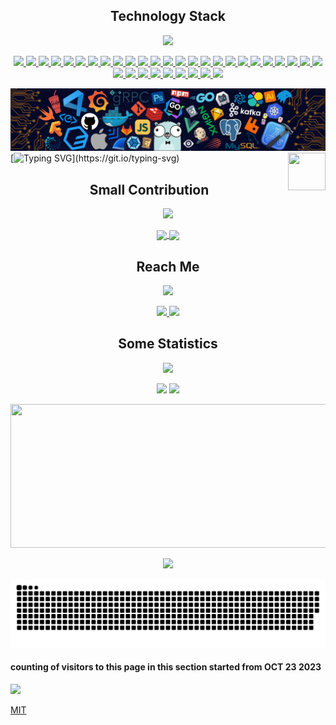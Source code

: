 
<!--
**weiensong/weiensong** is a ✨ _special_ ✨ repository because its `README.md` (this file) appears on your GitHub profile.

Here are some ideas to get you started:

- 🔭 I’m currently working on ...
- 🌱 I’m currently learning ...
- 👯 I’m looking to collaborate on ...
- 🤔 I’m looking for help with ...
- 💬 Ask me about ...
- 📫 How to reach me: ...
- 😄 Pronouns: ...
- ⚡ Fun fact: ...
-->




<!-- Technology Stack 
![](./.src/header4_.png)

<p align="center">
  <img src="https://github-widgetbox.vercel.app/api/profile?username=weiensong&data=followers,repositories,stars,commits&theme=darkmode">
</p>
-->

<!-- Technology Stack -->
<h2 align="center">Technology Stack</h2>
<div align="center">
  <img src="https://media.giphy.com/media/v1.Y2lkPTc5MGI3NjExanptazVmdnJiY3lhYTg1Y3YxdDZvOXV4M3NhOXhtbDVwaDE3cnJ3aiZlcD12MV9pbnRlcm5hbF9naWZfYnlfaWQmY3Q9cw/hiJ9ypGI5tIKdwKoK2/giphy.gif" width="80">
</div>

<!-- -----------------------------------------------------------------shields.io------------------------------------------------------------------------ -->
<p align="center"> 
  <a href="https://www.python.org/">
    <picture>
      <source media="(prefers-color-scheme: dark)" srcset="https://img.shields.io/badge/-Python-%230d1117?style=for-the-badge&logo=python&color=%23696969"> 
      <source media="(prefers-color-scheme: light)" srcset="https://img.shields.io/badge/Python-rgb(242%2C%20242%2C%20242)?style=for-the-badge&logo=python">
      <img class="dark-mode"src="https://img.shields.io/badge/-Python-%230d1117?style=for-the-badge&logo=python&color=%23696969"/>
    </picture>
  </a>
  
  <a href="https://www.java.com/">
    <picture>
      <source media="(prefers-color-scheme: dark)" srcset="https://img.shields.io/badge/-Java-%230d1117?style=for-the-badge&logo=openjdk&color=%23696969"> 
      <source media="(prefers-color-scheme: light)" srcset="https://img.shields.io/badge/-Java-rgb(242%2C%20242%2C%20242)?style=for-the-badge&logo=openjdk">
      <img src="https://img.shields.io/badge/-Java-%230d1117?style=for-the-badge&logo=openjdk&color=&color=%23696969"/>
    </picture>
   </a>
  
  <a href="https://www.open-std.org/jtc1/sc22/wg14/">
    <picture>
      <source media="(prefers-color-scheme: dark)" srcset="https://img.shields.io/badge/-C-%230d1117?style=for-the-badge&logo=c&color=%23696969"> 
      <source media="(prefers-color-scheme: light)" srcset="https://img.shields.io/badge/-C-rgb(242%2C%20242%2C%20242)?style=for-the-badge&logo=c">
      <img src="https://img.shields.io/badge/-C-%230d1117?style=for-the-badge&logo=c&color=%23696969"/>
    </picture>
   </a>

  <a href="https://www.scala-lang.org/">
    <picture>
      <source media="(prefers-color-scheme: dark)" srcset="https://img.shields.io/badge/-Scala-%230d1117?style=for-the-badge&logo=scala&color=%23696969"> 
      <source media="(prefers-color-scheme: light)" srcset="https://img.shields.io/badge/-Scala-rgb(242%2C%20242%2C%20242)?style=for-the-badge&logo=scala">
      <img src="https://img.shields.io/badge/-Scala-%230d1117?style=for-the-badge&logo=scala&color=%23696969"/>
    </picture>
   </a>

  <a href="https://developer.mozilla.org/en-US/docs/Web/JavaScript">
    <picture>
      <source media="(prefers-color-scheme: dark)" srcset="https://img.shields.io/badge/-JavaScript-%230d1117?style=for-the-badge&logo=javascript&color=%23696969"> 
      <source media="(prefers-color-scheme: light)" srcset="https://img.shields.io/badge/-JavaScript-rgb(242%2C%20242%2C%20242)?style=for-the-badge&logo=javascript">
      <img src="https://img.shields.io/badge/-JavaScript-rgb(242%2C%20242%2C%20242)?style=for-the-badge&logo=javascript&color=%23696969"/>
    </picture>
  </a>
  
  <a href="https://developer.mozilla.org/en-US/docs/Web/JavaScript">
    <picture href="https://www.r-project.org/">
      <source media="(prefers-color-scheme: dark)" srcset="https://img.shields.io/badge/-R-%230d1117?style=for-the-badge&logo=r&color=%23696969"> 
      <source media="(prefers-color-scheme: light)" srcset="https://img.shields.io/badge/-R-rgb(242%2C%20242%2C%20242)?style=for-the-badge&logo=r">
      <img src="https://img.shields.io/badge/-R-%230d1117?style=for-the-badge&logo=r&color=%23696969"/>
    </picture>
  </a>

  <a href="https://www.microsoft.com/">
    <picture>
      <source media="(prefers-color-scheme: dark)" srcset="https://img.shields.io/badge/-Windows-%230d1117?style=for-the-badge&logo=windows&color=%23696969"> 
      <source media="(prefers-color-scheme: light)" srcset="https://img.shields.io/badge/-Windows-rgb(242%2C%20242%2C%20242)?style=for-the-badge&logo=windows">
      <img src="https://img.shields.io/badge/-Windows-%230d1117?style=for-the-badge&logo=windows&color=%23696969"/>
    </picture>
  </a>
  
  <a href="https://www.linux.org/">
    <picture>
      <source media="(prefers-color-scheme: dark)" srcset="https://img.shields.io/badge/-Linux-%230d1117?style=for-the-badge&logo=linux&color=%23696969"> 
      <source media="(prefers-color-scheme: light)" srcset="https://img.shields.io/badge/-Linux-rgb(242%2C%20242%2C%20242)?style=for-the-badge&logo=linux">
      <img src="https://img.shields.io/badge/-Linux-%230d1117?style=for-the-badge&logo=linux&color=%23696969"/>
    </picture>
  </a>
  
  <a href="https://www.centos.org/">
    <picture>
      <source media="(prefers-color-scheme: dark)" srcset="https://img.shields.io/badge/-CentOS-%230d1117?style=for-the-badge&logo=centos&color=%23696969"> 
      <source media="(prefers-color-scheme: light)" srcset="https://img.shields.io/badge/-CentOS-rgb(242%2C%20242%2C%20242)?style=for-the-badge&logo=centos">
      <img src="https://img.shields.io/badge/-CentOS-%230d1117?style=for-the-badge&logo=centos&color=%23696969"/>
    </picture>
  </a>

  <a href="https://ubuntu.com/">
    <picture>
      <source media="(prefers-color-scheme: dark)" srcset="https://img.shields.io/badge/-Ubuntu-%230d1117?style=for-the-badge&logo=ubuntu&color=%23696969"> 
      <source media="(prefers-color-scheme: light)" srcset="https://img.shields.io/badge/-Ubuntu-rgb(242%2C%20242%2C%20242)?style=for-the-badge&logo=ubuntu">
      <img src="https://img.shields.io/badge/-Ubuntu-%230d1117?style=for-the-badge&logo=ubuntu&color=%23696969"/>
    </picture>
  </a>

  <a href="https://www.redhat.com/">
    <picture>
      <source media="(prefers-color-scheme: dark)" srcset="https://img.shields.io/badge/-RedHat-%230d1117?style=for-the-badge&logo=redhat&color=%23696969"> 
      <source media="(prefers-color-scheme: light)" srcset="https://img.shields.io/badge/-RedHat-rgb(242%2C%20242%2C%20242)?style=for-the-badge&logo=redhat">
      <img src="https://img.shields.io/badge/-RedHat-%230d1117?style=for-the-badge&logo=redhat&color=%23696969"/>
    </picture>
  </a>

  <a href="https://www.docker.com/">
    <picture>
      <source media="(prefers-color-scheme: dark)" srcset="https://img.shields.io/badge/-Docker-%230d1117?style=for-the-badge&logo=docker&color=%23696969"> 
      <source media="(prefers-color-scheme: light)" srcset="https://img.shields.io/badge/-Docker-rgb(242%2C%20242%2C%20242)?style=for-the-badge&logo=docker">
      <img src="https://img.shields.io/badge/-Docker-%230d1117?style=for-the-badge&logo=docker&color=%23696969"/>
    </picture>
  </a>
  
  <a href="https://hadoop.apache.org/">
    <picture>
      <source media="(prefers-color-scheme: dark)" srcset="https://img.shields.io/badge/-Apache-%230d1117?style=for-the-badge&logo=apache&color=%23696969"> 
      <source media="(prefers-color-scheme: light)" srcset="https://img.shields.io/badge/-Apache-rgb(242%2C%20242%2C%20242)?style=for-the-badge&logo=apache">
      <img src="https://img.shields.io/badge/-Apache-%230d1117?style=for-the-badge&logo=apache&color=%23696969"/>
    </picture>
  </a>

  <a href="https://hadoop.apache.org/">
    <picture>
      <source media="(prefers-color-scheme: dark)" srcset="https://img.shields.io/badge/-Hadoop-%230d1117?style=for-the-badge&logo=apachehadoop&color=%23696969"> 
      <source media="(prefers-color-scheme: light)" srcset="https://img.shields.io/badge/-Hadoop-rgb(242%2C%20242%2C%20242)?style=for-the-badge&logo=apachehadoop">
      <img src="https://img.shields.io/badge/-Hadoop-%230d1117?style=for-the-badge&logo=apachehadoop&color=%23696969"/>
    </picture>
  </a>

  <a href="https://spark.apache.org/">
    <picture>
      <source media="(prefers-color-scheme: dark)" srcset="https://img.shields.io/badge/-Spark-%230d1117?style=for-the-badge&logo=apachespark&color=%23696969"> 
      <source media="(prefers-color-scheme: light)" srcset="https://img.shields.io/badge/-Spark-rgb(242%2C%20242%2C%20242)?style=for-the-badge&logo=apachespark">
      <img src="https://img.shields.io/badge/-Spark-%230d1117?style=for-the-badge&logo=apachespark&color=%23696969"/>
    </picture>
  </a>

  <a href="https://hive.apache.org/">
    <picture>
      <source media="(prefers-color-scheme: dark)" srcset="https://img.shields.io/badge/-Hive-%230d1117?style=for-the-badge&logo=apachehive&color=%23696969"> 
      <source media="(prefers-color-scheme: light)" srcset="https://img.shields.io/badge/-Hive-rgb(242%2C%20242%2C%20242)?style=for-the-badge&logo=apachehive">
      <img src="https://img.shields.io/badge/-Hive-%230d1117?style=for-the-badge&logo=apachehive&color=%23696969"/>
    </picture>
  </a>
  
  <a href="https://maven.apache.org/">
    <picture>
      <source media="(prefers-color-scheme: dark)" srcset="https://img.shields.io/badge/-Maven-%230d1117?style=for-the-badge&logo=apachemaven&color=%23696969"> 
      <source media="(prefers-color-scheme: light)" srcset="https://img.shields.io/badge/-Maven-rgb(242%2C%20242%2C%20242)?style=for-the-badge&logo=apachemaven">
      <img src="https://img.shields.io/badge/-Maven-%230d1117?style=for-the-badge&logo=apachemaven&color=%23696969"/>
    </picture>
  </a>
 
  <a href="https://www.selenium.dev/">
    <picture>
      <source media="(prefers-color-scheme: dark)" srcset="https://img.shields.io/badge/-Selenium-%230d1117?style=for-the-badge&logo=selenium&color=%23696969"> 
      <source media="(prefers-color-scheme: light)" srcset="https://img.shields.io/badge/-Selenium-rgb(242%2C%20242%2C%20242)?style=for-the-badge&logo=selenium">
      <img src="https://img.shields.io/badge/-Selenium-%230d1117?style=for-the-badge&logo=selenium&color=%23696969"/>
    </picture>
  </a>

  <a href="https://fastapi.tiangolo.com/">
    <picture>
      <source media="(prefers-color-scheme: dark)" srcset="https://img.shields.io/badge/-FastAPI-%230d1117?style=for-the-badge&logo=fastapi&color=%23696969"> 
      <source media="(prefers-color-scheme: light)" srcset="https://img.shields.io/badge/-FastAPI-rgb(242%2C%20242%2C%20242)?style=for-the-badge&logo=fastapi">
      <img src="https://img.shields.io/badge/-FastAPI-%230d1117?style=for-the-badge&logo=fastapi&color=%23696969"/>
    </picture>
  </a>

  <a href="https://pandas.pydata.org/">
    <picture>
      <source media="(prefers-color-scheme: dark)" srcset="https://img.shields.io/badge/-Pandas-%230d1117?style=for-the-badge&logo=pandas&color=%23696969"> 
      <source media="(prefers-color-scheme: light)" srcset="https://img.shields.io/badge/-Pandas-rgb(242%2C%20242%2C%20242)?style=for-the-badge&logo=pandas">
      <img src="https://img.shields.io/badge/-Pandas-%230d1117?style=for-the-badge&logo=pandas&color=%23696969"/>
    </picture>
  </a>

  <a href="https://numpy.org/">
    <picture>
      <source media="(prefers-color-scheme: dark)" srcset="https://img.shields.io/badge/-Numpy-%230d1117?style=for-the-badge&logo=numpy&color=%23696969"> 
      <source media="(prefers-color-scheme: light)" srcset="https://img.shields.io/badge/-Numpy-rgb(242%2C%20242%2C%20242)?style=for-the-badge&logo=numpy">
      <img src="https://img.shields.io/badge/-Numpy-%230d1117?style=for-the-badge&logo=numpy&color=%23696969"/>
    </picture>
  </a>

  <a href="https://www.mysql.com/">
    <picture>
      <source media="(prefers-color-scheme: dark)" srcset="https://img.shields.io/badge/-MySQL-%230d1117?style=for-the-badge&logo=mysql&color=%23696969"> 
      <source media="(prefers-color-scheme: light)" srcset="https://img.shields.io/badge/-MySQL-rgb(242%2C%20242%2C%20242)?style=for-the-badge&logo=mysql">
      <img src="https://img.shields.io/badge/-MySQL-%230d1117?style=for-the-badge&logo=mysql&color=%23696969"/>
    </picture>
  </a>

  <a href="https://git-scm.com/">
    <picture href="https://git-scm.com/">
      <source media="(prefers-color-scheme: dark)" srcset="https://img.shields.io/badge/-Git-%230d1117?style=for-the-badge&logo=git&color=%23696969"> 
      <source media="(prefers-color-scheme: light)" srcset="https://img.shields.io/badge/-Git-rgb(242%2C%20242%2C%20242)?style=for-the-badge&logo=git">
      <img src="https://img.shields.io/badge/-Git-%230d1117?style=for-the-badge&logo=git&color=%23696969"/>
    </picture>
  </a>

  <a href="https://jupyter.org/">
    <picture>
      <source media="(prefers-color-scheme: dark)" srcset="https://img.shields.io/badge/-Jupyter-%230d1117?style=for-the-badge&logo=jupyter&color=%23696969"> 
      <source media="(prefers-color-scheme: light)" srcset="https://img.shields.io/badge/-Jupyter-rgb(242%2C%20242%2C%20242)?style=for-the-badge&logo=jupyter">
      <img src="https://img.shields.io/badge/-Jupyter-%230d1117?style=for-the-badge&logo=jupyter&color=%23696969"/>
    </picture>
  </a>

  <a href="https://html.spec.whatwg.org/multipage/">
    <picture>
      <source media="(prefers-color-scheme: dark)" srcset="https://img.shields.io/badge/-Html-%230d1117?style=for-the-badge&logo=html5&color=%23696969"> 
      <source media="(prefers-color-scheme: light)" srcset="https://img.shields.io/badge/-Html-rgb(242%2C%20242%2C%20242)?style=for-the-badge&logo=html5">
      <img src="https://img.shields.io/badge/-Html-%230d1117?style=for-the-badge&logo=html5&color=%23696969"/>
    </picture>
  </a>

  <a href="https://www.markdownguide.org/">
    <picture>
      <source media="(prefers-color-scheme: dark)" srcset="https://img.shields.io/badge/-Markdown-%230d1117?style=for-the-badge&logo=markdown&color=%23696969"> 
      <source media="(prefers-color-scheme: light)" srcset="https://img.shields.io/badge/-Markdown-rgb(242%2C%20242%2C%20242)?style=for-the-badge&logo=markdown">
      <img src="https://img.shields.io/badge/-Markdown-%230d1117?style=for-the-badge&logo=markdown&color=%23696969"/>
    </picture>
  </a>

  <a href="https://apps.microsoft.com/store/detail/windows-terminal/9N0DX20HK701">
    <picture>
      <source media="(prefers-color-scheme: dark)" srcset="https://img.shields.io/badge/-Windows Terminal-%230d1117?style=for-the-badge&logo=windowsterminal&color=%23696969"> 
      <source media="(prefers-color-scheme: light)" srcset="https://img.shields.io/badge/-Windows Terminal-rgb(242%2C%20242%2C%20242)?style=for-the-badge&logo=windowsterminal">
      <img src="https://img.shields.io/badge/-Windows Terminal-%230d1117?style=for-the-badge&logo=windowsterminal&color=%23696969"/>
    </picture>
  </a>

  <a href="https://echarts.apache.org/index.html">
    <picture>
      <source media="(prefers-color-scheme: dark)" srcset="https://img.shields.io/badge/-Echarts-%230d1117?style=for-the-badge&logo=apacheecharts&color=%23696969"> 
      <source media="(prefers-color-scheme: light)" srcset="https://img.shields.io/badge/-Echarts-rgb(242%2C%20242%2C%20242)?style=for-the-badge&logo=apacheecharts">
      <img src="https://img.shields.io/badge/-Echarts-%230d1117?style=for-the-badge&logo=apacheecharts&color=%23696969"/>
    </picture>
  </a>

  <a href="https://www.vim.org/">
    <picture>
      <source media="(prefers-color-scheme: dark)" srcset="https://img.shields.io/badge/-Vim-%230d1117?style=for-the-badge&logo=vim&color=%23696969"> 
      <source media="(prefers-color-scheme: light)" srcset="https://img.shields.io/badge/-Vim-rgb(242%2C%20242%2C%20242)?style=for-the-badge&logo=vim">
      <img src="https://img.shields.io/badge/-Vim-%230d1117?style=for-the-badge&logo=vim&color=%23696969"/>
    </picture>
  </a>

  <a href="https://neovim.io/">
    <picture>
      <source media="(prefers-color-scheme: dark)" srcset="https://img.shields.io/badge/-Neovim-%230d1117?style=for-the-badge&logo=neovim&color=%23696969"> 
      <source media="(prefers-color-scheme: light)" srcset="https://img.shields.io/badge/-Neovim-rgb(242%2C%20242%2C%20242)?style=for-the-badge&logo=neovim">
      <img src="https://img.shields.io/badge/-Neovim-%230d1117?style=for-the-badge&logo=neovim&color=%23696969"/>
    </picture>
  </a>

  <a href="https://www.lua.org/">
    <picture>
      <source media="(prefers-color-scheme: dark)" srcset="https://img.shields.io/badge/-Lua-%230d1117?style=for-the-badge&logo=lua&color=%23696969"> 
      <source media="(prefers-color-scheme: light)" srcset="https://img.shields.io/badge/-Lua-rgb(242%2C%20242%2C%20242)?style=for-the-badge&logo=lua">
      <img src="https://img.shields.io/badge/-Lua-%230d1117?style=for-the-badge&logo=lua&color=%23696969"/>
    </picture>
  </a>

  <a href="https://www.jetbrains.com/pycharm/">
    <picture>
      <source media="(prefers-color-scheme: dark)" srcset="https://img.shields.io/badge/-Pycharm-%230d1117?style=for-the-badge&logo=pycharm&color=%23696969"> 
      <source media="(prefers-color-scheme: light)" srcset="https://img.shields.io/badge/-Pycharm-rgb(242%2C%20242%2C%20242)?style=for-the-badge&logo=pycharm">
      <img src="https://img.shields.io/badge/-Pycharm-%230d1117?style=for-the-badge&logo=pycharm&color=%23696969"/>
    </picture>
  </a>

  <a href="https://www.jetbrains.com/idea/">
    <picture>
      <source media="(prefers-color-scheme: dark)" srcset="https://img.shields.io/badge/-Idea-%230d1117?style=for-the-badge&logo=intellijidea&color=%23696969"> 
      <source media="(prefers-color-scheme: light)" srcset="https://img.shields.io/badge/-Idea-rgb(242%2C%20242%2C%20242)?style=for-the-badge&logo=intellijidea">
      <img src="https://img.shields.io/badge/-Idea-%230d1117?style=for-the-badge&logo=intellijidea&color=%23696969"/>
    </picture>
  </a>

  <a href="https://code.visualstudio.com/">
    <picture>
      <source media="(prefers-color-scheme: dark)" srcset="https://img.shields.io/badge/-vscode-%230d1117?style=for-the-badge&logo=visualstudiocode&color=%23696969"> 
      <source media="(prefers-color-scheme: light)" srcset="https://img.shields.io/badge/-vscode-rgb(242%2C%20242%2C%20242)?style=for-the-badge&logo=visualstudiocode">
      <img src="https://img.shields.io/badge/-vscode-%230d1117?style=for-the-badge&logo=visualstudiocode&color=%23696969"/>
    </picture>
  </a>
</p>




![](./.src/header_.png)
<a href="https://www.python.org/"><img src="https://techstack-generator.vercel.app/python-icon.svg" align="right" height="60" width="60" ></a>
[![Typing SVG](https://readme-typing-svg.demolab.com?font=Fira+Code&pause=1000&color=27ADF7&center=true&vCenter=true&width=435&lines=Hi+there%2C+I'm+weiensong!;Welcome+to+my+profile!;l+enjoy+new+things!)](https://git.io/typing-svg)



<!-- Small contribution -->
<h2 align="center">Small Contribution</h2>  
<div align="center">
  <img src="https://media.giphy.com/media/8e7IQjEdnkivIk81C2/giphy.gif" width="80">
</div>

<p align="center">
  <a href="https://github.com/TheAlgorithms/Python">
    <picture>
      <source media="(prefers-color-scheme: dark)" srcset="https://github-readme-stats-sigma-five.vercel.app/api/pin/?username=TheAlgorithms&repo=Python&title_color=a15619&icon_color=84628f&text_color=e6edf3&bg_color=242424&disable_animations=true" align="center" width="350"> 
      <source media="(prefers-color-scheme: light)" srcset="https://github-readme-stats-sigma-five.vercel.app/api/pin/?username=TheAlgorithms&repo=Python&disable_animations=true" align="center" width="350"> 
      <img src="https://github-readme-stats-sigma-five.vercel.app/api/pin/?username=TheAlgorithms&repo=Python&title_color=a15619&icon_color=84628f&text_color=e6edf3&bg_color=242424&disable_animations=true" align="center" width="350">
    </picture>
  </a>

  <a href="https://github.com/dataease/dataease">
    <picture>
      <source media="(prefers-color-scheme: dark)" srcset="https://github-readme-stats-sigma-five.vercel.app/api/pin/?username=dataease&repo=dataease&title_color=a15619&icon_color=84628f&text_color=e6edf3&bg_color=242424&disable_animations=true" align="center" width="350"> 
      <source media="(prefers-color-scheme: light)" srcset="https://github-readme-stats-sigma-five.vercel.app/api/pin/?username=dataease&repo=dataease&disable_animations=true" align="center" width="350"> 
      <img src="https://github-readme-stats-sigma-five.vercel.app/api/pin/?username=dataease&repo=dataease&title_color=a15619&icon_color=84628f&text_color=e6edf3&bg_color=242424&disable_animations=true" align="center" width="350">
    </picture>
  </a>
</p>



<!-- Reach me -->
<h2 align="center">Reach Me</h2>  

<div align="center">
  <img src="https://media.giphy.com/media/mGcNjsfWAjY5AEZNw6/giphy.gif" width="80"></div>

<p align="center">
  <a href="https://github.com/weiensong/weiensong/issues/1">
    <picture>
      <source media="(prefers-color-scheme: dark)" srcset="https://img.shields.io/badge/-GitHub-%230d1117?style=for-the-badge&logo=github&color=%23696969"> 
      <source media="(prefers-color-scheme: light)" srcset="https://img.shields.io/badge/-GitHub-rgb(242%2C%20242%2C%20242)?style=for-the-badge&logo=github">
      <img src="https://img.shields.io/badge/-GitHub-%230d1117?style=for-the-badge&logo=github&color=%23696969"/>
    </picture>
  </a>
  
  <a href="mailto:touer0018@gmail.com">
    <picture>
      <source media="(prefers-color-scheme: dark)" srcset="https://img.shields.io/badge/-touer0018@gmail.com-%230d1117?style=for-the-badge&logo=gmail&color=%23696969"> 
      <source media="(prefers-color-scheme: light)" srcset="https://img.shields.io/badge/-touer0018@gmail.com-rgb(242%2C%20242%2C%20242)?style=for-the-badge&logo=gmail">
      <img src="https://img.shields.io/badge/-touer0018@gmail.com-%230d1117?style=for-the-badge&logo=gmail&color=%23696969"/>
    </picture>
  </a>
</p>




<!-- Some statistics -->
<h2 align="center">Some Statistics</h2>  
<div align="center">
  <img src="https://media.giphy.com/media/l4FGrHErakgV8GRO0/giphy.gif" width="80"></div>

<p align="center">
  <picture>
    <source media="(prefers-color-scheme: dark)" srcset="https://github-readme-stats-sigma-five.vercel.app/api?username=weiensong&show_icons=true&theme=darcula&include_all_commits=true&disable_animations=true" height="180"> 
    <source media="(prefers-color-scheme: light)" srcset="https://github-readme-stats-sigma-five.vercel.app/api?username=weiensong&show_icons=true&theme=transparent&include_all_commits=true&disable_animations=true" height="180">
    <img src="https://github-readme-stats-sigma-five.vercel.app/api?username=weiensong&show_icons=true&theme=darcula&include_all_commits=true&disable_animations=true" height="180"/>
  </picture>
  
  <picture>
    <source media="(prefers-color-scheme: dark)" srcset="https://github-readme-stats.vercel.app/api/top-langs/?username=weiensong&layout=compact&theme=darcula&langs_count=20&disable_animations=true" height="180"> 
    <source media="(prefers-color-scheme: light)" srcset="https://github-readme-stats.vercel.app/api/top-langs/?username=weiensong&layout=compact&theme=transparent&langs_count=20&disable_animations=true" height="180">
    <img src="https://github-readme-stats.vercel.app/api/top-langs/?username=weiensong&layout=compact&theme=darcula&langs_count=20&disable_animations=true" height="180"/>
  </picture>
</p>


<p align="center">
  <picture>
    <source media="(prefers-color-scheme: dark)" srcset="https://github-readme-activity-graph.vercel.app/graph?username=weiensong&theme=github&bg_color=242424&include_all_commits=True&disable_animations=true" width="690" height="230"> 
    <source media="(prefers-color-scheme: light)" srcset="https://github-readme-activity-graph.vercel.app/graph?username=weiensong&theme=github&bg_color=166166166&include_all_commits=True&disable_animations=true" width="690" height="230">
    <img src="https://github-readme-activity-graph.vercel.app/graph?username=weiensong&theme=github&bg_color=242424&include_all_commits=True&disable_animations=true" width="690" height="230">
  </picture>
</p>


<p align="center">
  <picture>
    <source media="(prefers-color-scheme: dark)" srcset="https://github-profile-trophy.vercel.app/?username=weiensong&theme=gruvbox&row=1" width="690"> 
    <source media="(prefers-color-scheme: light)" srcset="https://github-profile-trophy.vercel.app/?username=weiensong&row=1" width="690">
    <img src="https://github-profile-trophy.vercel.app/?username=weiensong&theme=gruvbox&row=1" width="690">
  </picture>
</p>


<p align="center">
  <picture>
    <source media="(prefers-color-scheme: dark)" srcset="https://raw.githubusercontent.com/weiensong/weiensong/output/github-contribution-grid-snake-dark.svg">
    <source media="(prefers-color-scheme: light)" srcset="https://raw.githubusercontent.com/weiensong/weiensong/output/github-contribution-grid-snake.svg">
    <img alt="github contribution grid snake animation" src="https://raw.githubusercontent.com/lxfriday/lxfriday/output/github-contribution-grid-snake.svg" width="700">
  </picture>
</p>  





#### counting of visitors to this page in this section started from OCT 23 2023 
<picture>
    <img src="https://count.getloli.com/get/@weiensong?theme=asoul">
</picture>




[MIT](https://github.com/weiensong/weiensong/blob/main/.universal/LICENSE)